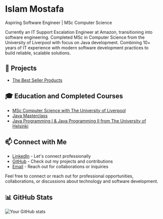 # Islam Mostafa
Aspiring Software Engineer | MSc Computer Science


Currently an IT Support Escalation Engineer at Amazon, transitioning into software engineering. Completed MSc in Computer Science from the University of Liverpool with focus on Java development. Combining 10+ years of IT experience with modern software development practices to build reliable, scalable solutions.


## 🔭 Projects 
- [The Best Seller Products](https://www.thebestsellerproducts.com/)


## 🎓 Education and Completed Courses
- [MSc Computer Science with The University of Liverpool](https://online.liverpool.ac.uk/programmes/msc-computer-science/)
- [Java Masterclass](https://www.udemy.com/course/java-the-complete-java-developer-course/?couponCode=BFCPSALE24)
- [Java Programming I & Java Programming II from The University of Helsinki](https://java-programming.mooc.fi/)

## 📫 Connect with Me

- [LinkedIn](https://www.linkedin.com/in/islamostafa/) - Let's connect professionally
- [GitHub]([https://github.com/islamostafa](https://github.com/islamostafa?tab=repositories)) - Check out my projects and contributions
- [Email](mailto:islam.maim@gmail.com) - Reach out for collaborations or inquiries


Feel free to connect or reach out for professional opportunities, collaborations, or discussions about technology and software development.



## 📊 GitHub Stats
![Your GitHub stats](https://github-readme-stats.vercel.app/api?username=islamostafa&show_icons=true)

